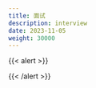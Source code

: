 ```yaml
---
title: 面试
description: interview
date: 2023-11-05
weight: 30000
---
```

{{< alert >}}

{{< /alert >}}













